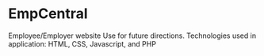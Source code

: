 # EmpCentral
Employee/Employer website
Use for future directions.
Technologies used in application: HTML, CSS, Javascript, and PHP
